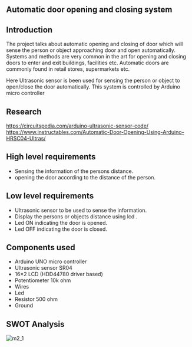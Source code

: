 ## Automatic door opening and closing system

## Introduction
The project talks about automatic opening and closing of door which will sense the person or object approaching door and open automatically. Systems and methods are very common in the art for opening and closing doors to enter and exit buildings, facilities etc. Automatic doors are commonly found in retail stores, supermarkets etc.

Here Ultrasonic sensor is been used for sensing the person or object to open/close the door automatically. This system is controlled by Arduino micro controller

## Research
https://circuitspedia.com/arduino-ultrasonic-sensor-code/
https://www.instructables.com/Automatic-Door-Opening-Using-Arduino-HRSC04-Ultras/

## High level requirements
- Sensing the information of the persons distance.
- opening the door according to the distance of the person.

## Low level requirements
- Ultrasonic sensor to be used to sense the information.
- Display the persons or objects distance using lcd .
- Led ON indicating the door is opened.
- Led OFF indicating the door is closed.

## Components used
- Arduino UNO micro controller
- Ultrasonic sensor SR04
- 16×2 LCD (HDD44780 driver based)
- Potentiometer 10k ohm
- Wires
- Led
- Resistor 500 ohm
- Ground

## SWOT Analysis
![m2_1](https://user-images.githubusercontent.com/46985114/156924726-90295d7a-f169-45f6-a52a-0c8c29894f73.PNG)

